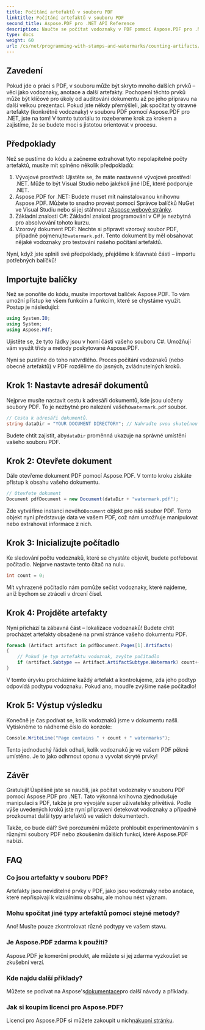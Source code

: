 ```yaml
---
title: Počítání artefaktů v souboru PDF
linktitle: Počítání artefaktů v souboru PDF
second_title: Aspose.PDF pro .NET API Reference
description: Naučte se počítat vodoznaky v PDF pomocí Aspose.PDF pro .NET. Podrobný průvodce pro začátečníky bez předchozích zkušeností.
type: docs
weight: 60
url: /cs/net/programming-with-stamps-and-watermarks/counting-artifacts/
---
```

## Zavedení

Pokud jde o práci s PDF, v souboru může být skryto mnoho dalších prvků – věci jako vodoznaky, anotace a další artefakty. Pochopení těchto prvků může být klíčové pro úkoly od auditování dokumentu až po jeho přípravu na další velkou prezentaci. Pokud jste někdy přemýšleli, jak spočítat ty otravné artefakty (konkrétně vodoznaky) v souboru PDF pomocí Aspose.PDF pro .NET, jste na tom! V tomto tutoriálu to rozebereme krok za krokem a zajistíme, že se budete moci s jistotou orientovat v procesu. 

## Předpoklady

Než se pustíme do kódu a začneme extrahovat tyto nepolapitelné počty artefaktů, musíte mít splněno několik předpokladů:

1. Vývojové prostředí: Ujistěte se, že máte nastavené vývojové prostředí .NET. Může to být Visual Studio nebo jakékoli jiné IDE, které podporuje .NET.
2. Aspose.PDF for .NET: Budete muset mít nainstalovanou knihovnu Aspose.PDF. Můžete to snadno provést pomocí Správce balíčků NuGet ve Visual Studiu nebo si jej stáhnout z[Aspose webové stránky](https://releases.aspose.com/pdf/net/).
3. Základní znalosti C#: Základní znalost programování v C# je nezbytná pro absolvování tohoto kurzu.
4.  Vzorový dokument PDF: Nechte si připravit vzorový soubor PDF, případně pojmenujte`watermark.pdf`. Tento dokument by měl obsahovat nějaké vodoznaky pro testování našeho počítání artefaktů.

Nyní, když jste splnili své předpoklady, přejděme k šťavnaté části – importu potřebných balíčků!

## Importujte balíčky

Než se ponoříte do kódu, musíte importovat balíček Aspose.PDF. To vám umožní přístup ke všem funkcím a funkcím, které se chystáme využít. Postup je následující:

```csharp
using System.IO;
using System;
using Aspose.Pdf;
```

Ujistěte se, že tyto řádky jsou v horní části vašeho souboru C#. Umožňují vám využít třídy a metody poskytované Aspose.PDF. 

Nyní se pustíme do toho natvrdlého. Proces počítání vodoznaků (nebo obecně artefaktů) v PDF rozdělíme do jasných, zvládnutelných kroků.

## Krok 1: Nastavte adresář dokumentů

 Nejprve musíte nastavit cestu k adresáři dokumentů, kde jsou uloženy soubory PDF. To je nezbytné pro nalezení vašeho`watermark.pdf` soubor.

```csharp
// Cesta k adresáři dokumentů.
string dataDir = "YOUR DOCUMENT DIRECTORY"; // Nahraďte svou skutečnou cestou
```

 Budete chtít zajistit, aby`dataDir` proměnná ukazuje na správné umístění vašeho souboru PDF. 

## Krok 2: Otevřete dokument

Dále otevřeme dokument PDF pomocí Aspose.PDF. V tomto kroku získáte přístup k obsahu vašeho dokumentu.

```csharp
// Otevřete dokument
Document pdfDocument = new Document(dataDir + "watermark.pdf");
```

 Zde vytváříme instanci nového`Document` objekt pro náš soubor PDF. Tento objekt nyní představuje data ve vašem PDF, což nám umožňuje manipulovat nebo extrahovat informace z nich.

## Krok 3: Inicializujte počítadlo

Ke sledování počtu vodoznaků, které se chystáte objevit, budete potřebovat počítadlo. Nejprve nastavte tento čítač na nulu.

```csharp
int count = 0;
```

Mít vyhrazené počítadlo nám pomůže sečíst vodoznaky, které najdeme, aniž bychom se ztráceli v drcení čísel.

## Krok 4: Projděte artefakty

Nyní přichází ta zábavná část – lokalizace vodoznaků! Budete chtít procházet artefakty obsažené na první stránce vašeho dokumentu PDF.

```csharp
foreach (Artifact artifact in pdfDocument.Pages[1].Artifacts)
{
    // Pokud je typ artefaktu vodoznak, zvyšte počítadlo
    if (artifact.Subtype == Artifact.ArtifactSubtype.Watermark) count++;
}
```

V tomto úryvku procházíme každý artefakt a kontrolujeme, zda jeho podtyp odpovídá podtypu vodoznaku. Pokud ano, moudře zvýšíme naše počítadlo!

## Krok 5: Výstup výsledku

Konečně je čas podívat se, kolik vodoznaků jsme v dokumentu našli. Vytiskněme to nádherné číslo do konzole:

```csharp
Console.WriteLine("Page contains " + count + " watermarks");
```

Tento jednoduchý řádek odhalí, kolik vodoznaků je ve vašem PDF pěkně umístěno. Je to jako odhrnout oponu a vyvolat skryté prvky!

## Závěr 

Gratuluji! Úspěšně jste se naučili, jak počítat vodoznaky v souboru PDF pomocí Aspose.PDF pro .NET. Tato výkonná knihovna zjednodušuje manipulaci s PDF, takže je pro vývojáře super uživatelsky přívětivá. Podle výše uvedených kroků jste nyní připraveni detekovat vodoznaky a případně prozkoumat další typy artefaktů ve vašich dokumentech.

Takže, co bude dál? Své porozumění můžete prohloubit experimentováním s různými soubory PDF nebo zkoušením dalších funkcí, které Aspose.PDF nabízí. 

## FAQ

### Co jsou artefakty v souboru PDF?  
Artefakty jsou neviditelné prvky v PDF, jako jsou vodoznaky nebo anotace, které nepřispívají k vizuálnímu obsahu, ale mohou nést význam.

### Mohu spočítat jiné typy artefaktů pomocí stejné metody?  
Ano! Musíte pouze zkontrolovat různé podtypy ve vašem stavu.

### Je Aspose.PDF zdarma k použití?  
Aspose.PDF je komerční produkt, ale můžete si jej zdarma vyzkoušet se zkušební verzí. 

### Kde najdu další příklady?  
 Můžete se podívat na Aspose's[dokumentace](https://reference.aspose.com/pdf/net/)pro další návody a příklady.

### Jak si koupím licenci pro Aspose.PDF?  
 Licenci pro Aspose.PDF si můžete zakoupit u nich[nákupní stránku](https://purchase.aspose.com/buy).